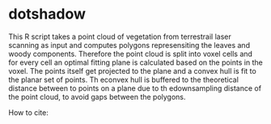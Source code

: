 # dotshadow

This R script takes a point cloud of vegetation from terrestrail laser scanning as input and computes polygons represensiting the leaves and woody components. Therefore the point cloud is split into voxel cells and for every cell an optimal fitting plane is calculated based on the points in the voxel. The points itself get projected to the plane and a convex hull is fit to the planar set of points. Th econvex hull is buffered to the theoretical distance between to points on a plane due to th edownsampling distance of the point cloud, to avoid gaps between the polygons. 

How to cite:
